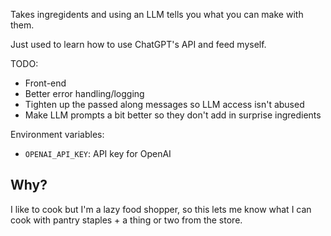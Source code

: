 Takes ingregidents and using an LLM tells you what you can make with them.

Just used to learn how to use ChatGPT's API and feed myself.

TODO:
- Front-end
- Better error handling/logging
- Tighten up the passed along messages so LLM access isn't abused
- Make LLM prompts a bit better so they don't add in surprise ingredients

Environment variables:
- `OPENAI_API_KEY`: API key for OpenAI

## Why?
I like to cook but I'm a lazy food shopper, so this lets me know what I can cook with pantry staples + a thing or two from the store.